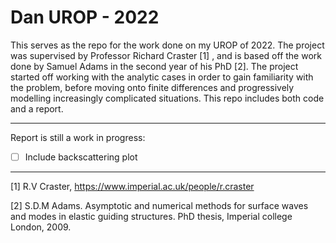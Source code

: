 # Dan UROP - 2022 #

This serves as the repo for the work done on my UROP of 2022. The project was supervised by Professor Richard Craster [1] , and is based off the work done by 
Samuel Adams in the second year of his PhD [2].
The project started off working with the analytic cases in order to gain familiarity with the problem, 
before moving onto finite differences and progressively modelling increasingly complicated situations. 
This repo includes both code and a report.



-------------------------------------------------------------------------------------------------------
Report is still a work in progress:
- [ ] Include backscattering plot

-------------------------------------------------------------------------------------------------------
[1] R.V Craster, https://www.imperial.ac.uk/people/r.craster

[2] S.D.M Adams. Asymptotic and numerical methods for surface waves and modes in elastic guiding
    structures. PhD thesis, Imperial college London, 2009.
    

